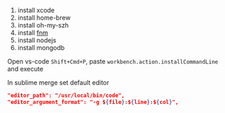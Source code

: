 

1. install xcode
1. install home-brew
1. install oh-my-szh
1. install [fnm](https://github.com/Schniz/fnm)
1. install nodejs
1. install mongodb

Open vs-code `Shift+Cmd+P`, paste `workbench.action.installCommandLine` and execute

In sublime merge set default editor 

```json 
"editor_path": "/usr/local/bin/code",
"editor_argument_format": "-g ${file}:${line}:${col}",
```
